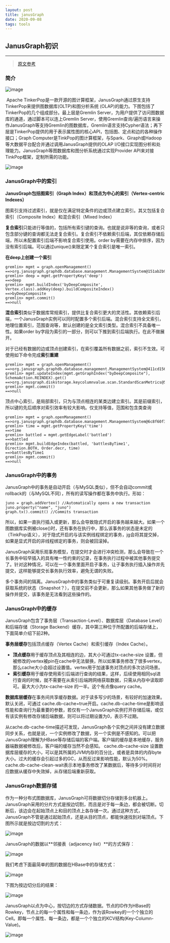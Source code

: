 ```yaml
---
layout: post
title: janusGraph
date: 2020-09-08
tags: tools
---
```


## JanusGraph初识

---

> [原文参考](https://zhuanlan.zhihu.com/p/50279477)

### 简介

![image](https://user-images.githubusercontent.com/39090338/92711975-9d1abb80-f38b-11ea-9057-9a6b52f8c88d.png)

​		Apache TinkerPop是一款开源的图计算框架，JanusGraph通过原生支持TinkerPop来提供图数据库(OLTP)和图分析系统 (OLAP)的能力。下图包括了TinkerPop的几个组成部分。最上层是Gremlin Server，为用户提供了访问图数据库的通道，通过脚本可以连上Gremlin Server，使用Gremlin查询/遍历语言来操作JanusGraph等支持Gremlin的图数据库，Gremlin语言支持Cypher语法；再下层是TinkerPop提供的用于表示属性图的核心API，包括图、定点和边的各种操作接口；Graph Computer是TinkPop的图计算框架，与Spark、Giraph或Hadoop等大数据平台配合并通过调用JanusGraph提供的OLAP I/O接口实现图分析和处理能力。JanusGraph等图数据库和图分析系统通过实现Provider API来对接TinkPop框架，定制所需的功能。

![image](https://user-images.githubusercontent.com/39090338/92711990-a146d900-f38b-11ea-8600-619948b4e8d0.png)

### JanusGraph中的索引

**JanusGraph包括图索引（Graph Index）和顶点为中心的索引（Vertex-centric Indexes）**

图索引支持过滤索引，就是仅在满足特定条件的边或顶点建立索引。其又包括复合索引（Composite Index）和混合索引（Mixed Index）

**复合索引**只能进行等值的，包括所有索引键的查询。也就是说非等的查询，或者只包含部分键的查询都无法走复合索引。复合索引不依赖索引后端，其仅依赖存储后端，所以未配置索引后端不影响复合索引使用。order by需要在内存中排序，因为没有索引后端。可以通过unique()来限定某个复合索引是唯一索引。

**在deep上创建一个索引**

```text
gremlin> mgmt = graph.openManagement()
==>org.janusgraph.graphdb.database.management.ManagementSystem@151ab2b9
gremlin> deep = mgmt.getPropertyKey('deep')
==>deep
gremlin> mgmt.buildIndex('byDeepComposite', Vertex.class).addKey(deep).buildCompositeIndex()
==>byDeepComposite
gremlin> mgmt.commit()
==>null
```

**混合索引**类似于数据库常规索引，提供比复合索引更大的灵活性。其依赖索引后端，一个JanusGraph实例可以同时配置多个索引后端。混合索引支持全文索引，地理位置索引，范围查询等，默认创建的是全文索引类型。混合索引不具备唯一性。如果order by字段为索引的一部分，则可以下推到索引后端执行。在此不做展开。

对于已经有数据的边或顶点创建索引，在索引覆盖所有数据之前，索引不生效。可使用如下命令完成**索引重建**

```text
gremlin> mgmt = graph.openManagement()
==>org.janusgraph.graphdb.database.management.ManagementSystem@411cd156
gremlin> mgmt.updateIndex(mgmt.getGraphIndex("byDeepComposite"), SchemaAction.REINDEX).get()
==>org.janusgraph.diskstorage.keycolumnvalue.scan.StandardScanMetrics@5bcec67e
gremlin> mgmt.commit()
==>null
```

顶点中心索引，是局部索引，只为与顶点相连的某类边建立索引。其是前缀索引，所以键的先后顺序对索引效率有较大影响。仅支持等值，范围和包含类查询

```text
gremlin> mgmt = graph.openManagement()
==>org.janusgraph.graphdb.database.management.ManagementSystem@6c8f60f3
gremlin> time = mgmt.getPropertyKey('time')
==>time
gremlin> battled = mgmt.getEdgeLabel('battled')
==>battled
gremlin> mgmt.buildEdgeIndex(battled, 'battlesByTime1', Direction.BOTH, Order.decr, time)
==>battlesByTime1
gremlin> mgmt.commit()
==>null
```

### JanusGraph中的事务

JanusGraph中的事务是自动开启（与MySQL类似），但不会自动commit或rollback的（与MySQL不同），所有的读写操作都在事务中执行。形如：

```text
juno = graph.addVertex() //Automatically opens a new transaction
juno.property("name", "juno")
graph.tx().commit() //Commits transaction
```

所以，如果一直执行插入或更新，那么会导致隐式开启的事务越来越大。如果一个图数据库实例被close()时，还有事务在执行中，那么该事务的状态是未定的（TinkPop语义），对于隐式开启的与该实例线程绑定的事务，jg会将其提交掉，如果是显式开启的非线程绑定的事务，则会被回滚掉。

JanusGraph采用乐观事务模型，在提交时才会进行冲突检测，那么会导致在一个长事务中较早插入的具有唯一性约束的记录，在事务执行过程中被其他事务提交了。针对这种情况，可以在一个事务里面开启子事务，让子事务执行插入操作并先提交，这样能够提交长事务执行效率，避免无谓的失败。

多个事务间的隔离。JanusGraph中的事务类似于可重复读级别。事务开启后就会获取系统的状态（Snapshot？），在提交前不会更新，那么如果其他事务做了新的操作并提交，该事务是无法看到这些操作的。

### JanusGraph中的缓存

JanusGraph包含了事务层（Transaction-Level）、数据库层（Database Level）和后端存储（Storage Backend）缓存，其中第三种位于所配置的后端存储上，下面简单介绍下前2种。

**事务层缓存**包括顶点缓存（Vertex Cache）和索引缓存（Index Cache）。

- **顶点缓存**用于缓存顶点及其相连的边，其大小可通过tx-cache-size 设置，但被修改的vertex被pin在cache中无法替换，所以如果事务修改了很多vertex，那么cache大小会超过设置值。vertex用于加速事务对顶点的多次访问场景。
- **索引缓存**用于缓存使用索引后端进行查询的结果，这样，后续使用相同sql进行查询的时候，就不需要在从索引后端跨网络获取数据，只需从内存中读取即可。最大大小为tx-cache-size 的一半。这个有点像query cache。

**数据库层缓存**在事务间共享缓存数据。对于读多写少的场景，有较好的加速效果。默认关闭，可通过 cache.db-cache=true开启。cache.db-cache-time是影响该性能和查询行为最重要的参数，若仅有一个JanusGraph实例打开存储后端，或仅有该实例有修改存储后端数据，则可以将过期设置为0，表示不过期。

从cache.db-cache-time描述可发现，JanusGraph各个实例之间并没有建立数据同步关系，也就是说，一个实例修改了数据，另一个实例是不感知的。可以把JanusGraph理解为HBase等存储后端的客户端。客户端的缓存是本地缓存，服务器端数据被修改后，客户端的缓存当然不会感知。 cache.db-cache-size 设置数据库层缓存的大小，可以是其所属的JVM内存的百分比，或者是具体的内存byte大小。过大的缓存会引起过多的GC，从而反过来影响性能，默认为50%。cache.db-cache-clean-wait表示本地事务修改了某数据后，等待多少时间将对应数据从缓存中失效掉，从存储后端重新获取。

### JanusGraph数据存储

作为一种分布式图数据库，JanusGraph可将数据切分存储到多台机器上。JanusGraph采用的分片方式是按边切割，而且是对于每一条边，都会被切断。切断后，该边会在起始顶点上和目的顶点上各存储一次。通过这种方式，JanusGraph不管是通过起始顶点，还是从目的顶点，都能快速找到对端顶点。下图所示就是按边切割的方式：

![image](https://user-images.githubusercontent.com/39090338/92709716-bae72100-f389-11ea-9dc2-75bba6c661fb.png)

JanusGraph的数据以**邻接表（adjacency list）**的方式保存：

![image](https://user-images.githubusercontent.com/39090338/92709738-be7aa800-f389-11ea-98ff-b7b373298e52.png)

我们考虑下面最简单的图的数据在HBase中的存储方式：

![image](https://user-images.githubusercontent.com/39090338/92709756-c33f5c00-f389-11ea-91c2-9342d64890cf.png)

下图为按边切分后的结果：

![image](https://user-images.githubusercontent.com/39090338/92709770-c76b7980-f389-11ea-87d5-8b7145e724d9.png)

JanusGraph以点为中心，按切边的方式存储数据。节点的ID作为HBase的Rowkey，节点上的每一个属性和每一条边，作为该Rowkey的一个个独立的Cell。即每一个属性、每一条边，都是一个个独立的KCV结构(Key-Column-Value)。

![image](https://user-images.githubusercontent.com/39090338/92709783-cb979700-f389-11ea-96a2-5f4b98aa5930.png)